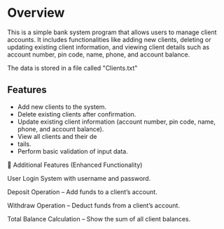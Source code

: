 # Overview
This is a simple bank system program that allows users to manage client accounts. It includes functionalities like adding new clients, deleting or updating existing client information, and viewing client details such as account number, pin code, name, phone, and account balance.

The data is stored in a file called "Clients.txt"

## Features
- Add new clients to the system.
- Delete existing clients after confirmation.
- Update existing client information (account number, pin code, name, phone, and account balance).
- View all clients and their de
- tails.
- Perform basic validation of input data.

🔐 Additional Features (Enhanced Functionality)

User Login System with username and password.

Deposit Operation – Add funds to a client’s account.

Withdraw Operation – Deduct funds from a client’s account.

Total Balance Calculation – Show the sum of all client balances.

